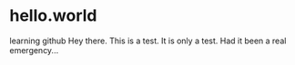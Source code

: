 # hello.world
learning github
Hey there. This is a test. It is only a test. Had it been a real emergency...
